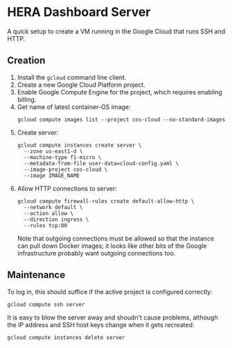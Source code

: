 # HERA Dashboard Server

A quick setup to create a VM running in the Google Cloud that runs SSH and
HTTP.


## Creation

1. Install the `gcloud` command line client.
2. Create a new Google Cloud Platform project.
3. Enable Google Compute Engine for the project, which requires enabling
   billing.
4. Get name of latest container-OS image:
   ```
   gcloud compute images list --project cos-cloud --no-standard-images
   ```
5. Create server:
   ```
   gcloud compute instances create server \
     --zone us-east1-d \
     --machine-type f1-micro \
     --metadata-from-file user-data=cloud-config.yaml \
     --image-project cos-cloud \
     --image IMAGE_NAME
   ```
6. Allow HTTP connections to server:
   ```
   gcloud compute firewall-rules create default-allow-http \
     --network default \
     --action allow \
     --direction ingress \
     --rules tcp:80
   ```
   Note that outgoing connections must be allowed so that the instance can
   pull down Docker images; it looks like other bits of the Google
   infrastructure probably want outgoing connections too.


## Maintenance

To log in, this should suffice if the active project is configured correctly:

```
gcloud compute ssh server
```

It is easy to blow the server away and shoudn't cause problems, although the
IP address and SSH host keys change when it gets recreated:

```
gcloud compute instances delete server
```
